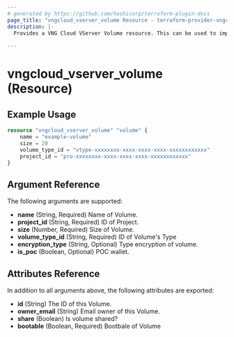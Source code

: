 ```yaml
---
# generated by https://github.com/hashicorp/terraform-plugin-docs
page_title: "vngcloud_vserver_volume Resource - terraform-provider-vngcloud"
description: |-
  Provides a VNG Cloud VServer Volume resource. This can be used to import, create, modify, and delete.
  
---
```


# vngcloud_vserver_volume (Resource)



## Example Usage

```terraform
resource "vngcloud_vserver_volume" "volume" {
    name = "example-volume"
    size = 20
    volume_type_id = "vtype-xxxxxxxx-xxxx-xxxx-xxxx-xxxxxxxxxxxx"
    project_id = "pro-xxxxxxxx-xxxx-xxxx-xxxx-xxxxxxxxxxxx"
}
```

## Argument Reference

The following arguments are supported:

- **name** (String, Required) Name of Volume.
- **project_id** (String, Required) ID of Project.
- **size** (Number, Required) Size of Volume.
- **volume_type_id** (String, Required) ID of Volume's Type
- **encryption_type** (String, Optional) Type encryption of volume.
- **is_poc** (Boolean, Optional) POC wallet.

## Attributes Reference

In addition to all arguments above, the following attributes are exported:

- **id** (String) The ID of this Volume.
- **owner_email** (String) Email owner of this Volume.
- **share** (Boolean) Is volume shared?
- **bootable** (Boolean, Required) Bootbale of Volume


